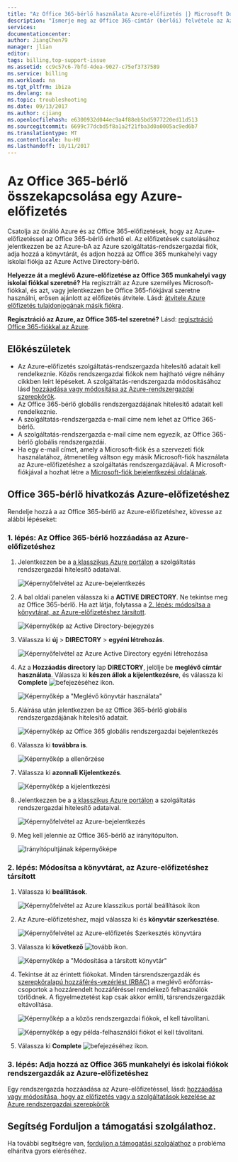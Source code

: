 ```yaml
---
title: "Az Office 365-bérlő használata Azure-előfizetés |} Microsoft Docs"
description: "Ismerje meg az Office 365-címtár (bérlői) felvétele az Azure-előfizetésre."
services: 
documentationcenter: 
author: JiangChen79
manager: jlian
editor: 
tags: billing,top-support-issue
ms.assetid: cc9c57c6-7bfd-4dea-9027-c75ef3737589
ms.service: billing
ms.workload: na
ms.tgt_pltfrm: ibiza
ms.devlang: na
ms.topic: troubleshooting
ms.date: 09/13/2017
ms.author: cjiang
ms.openlocfilehash: e6300932d044ec9a4f88eb5bd5977220ed11d513
ms.sourcegitcommit: 6699c77dcbd5f8a1a2f21fba3d0a0005ac9ed6b7
ms.translationtype: MT
ms.contentlocale: hu-HU
ms.lasthandoff: 10/11/2017
---
```

# <a name="link-an-office-365-tenant-to-an-azure-subscription"></a>Az Office 365-bérlő összekapcsolása egy Azure-előfizetés
Csatolja az önálló Azure és az Office 365-előfizetések, hogy az Azure-előfizetéssel az Office 365-bérlő érhető el. Az előfizetések csatolásához jelentkezzen be az Azure-bA az Azure szolgáltatás-rendszergazdai fiók, adja hozzá a könyvtárát, és adjon hozzá az Office 365 munkahelyi vagy iskolai fiókja az Azure Active Directory-bérlő.

**Helyezze át a meglévő Azure-előfizetése az Office 365 munkahelyi vagy iskolai fiókkal szeretné?** Ha regisztrált az Azure személyes Microsoft-fiókkal, és azt, vagy jelentkezzen be Office 365-fiókjával szeretne használni, erősen ajánlott az előfizetés átvitele. Lásd: [átvitele Azure előfizetés tulajdonjogának másik fiókra](billing-subscription-transfer.md). 

**Regisztráció az Azure, az Office 365-tel szeretné?** Lásd: [regisztráció Office 365-fiókkal az Azure](billing-use-existing-office-365-account-azure-subscription.md). 

## <a name="before-you-begin"></a>Előkészületek
* Az Azure-előfizetés szolgáltatás-rendszergazda hitelesítő adatait kell rendelkeznie. Közös rendszergazdai fiókok nem hajtható végre néhány cikkben leírt lépéseket. A szolgáltatás-rendszergazda módosításához lásd [hozzáadása vagy módosítása az Azure-rendszergazdai szerepkörök](billing-add-change-azure-subscription-administrator.md#change-service-administrator-for-a-subscription).
* Az Office 365-bérlő globális rendszergazdájának hitelesítő adatait kell rendelkeznie.
* A szolgáltatás-rendszergazda e-mail címe nem lehet az Office 365-bérlő.
* A szolgáltatás-rendszergazda e-mail címe nem egyezik, az Office 365-bérlő globális rendszergazdái.
* Ha egy e-mail címet, amely a Microsoft-fiók és a szervezeti fiók használatához, átmenetileg váltson egy másik Microsoft-fiók használata az Azure-előfizetéshez a szolgáltatás rendszergazdájával. A Microsoft-fiókjával a hozhat létre a [Microsoft-fiók bejelentkezési oldalának](https://signup.live.com/).

## <a name="link-office-365-tenant-to-azure-subscription"></a>Office 365-bérlő hivatkozás Azure-előfizetéshez
Rendelje hozzá a az Office 365-bérlő az Azure-előfizetéshez, kövesse az alábbi lépéseket:

### <a name="step-1-add-office-365-tenant-to-your-azure-subscription"></a>1. lépés: Az Office 365-bérlő hozzáadása az Azure-előfizetéshez

1. Jelentkezzen be a [a klasszikus Azure portálon](https://manage.windowsazure.com/) a szolgáltatás rendszergazdai hitelesítő adataival.

    ![Képernyőfelvétel az Azure-bejelentkezés](./media/billing-add-office-365-tenant-to-azure-subscription/s313_azure-sign-in-service-admin.png)
2. A bal oldali panelen válassza ki a **ACTIVE DIRECTORY**. Ne tekintse meg az Office 365-bérlő. Ha azt látja, folytassa a [2. lépés: módosítsa a könyvtárat, az Azure-előfizetéshez társított](#Step2).
   
   ![Képernyőkép az Active Directory-bejegyzés](./media/billing-add-office-365-tenant-to-azure-subscription/s35-classic-portal-active-directory-entry.png)
3. Válassza ki **új** > **DIRECTORY** > **egyéni létrehozás**.
   
    ![Képernyőfelvétel az Azure Active Directory egyéni létrehozása](./media/billing-add-office-365-tenant-to-azure-subscription/s37-aad-custom-create.png)
4. Az a **Hozzáadás directory** lap **DIRECTORY**, jelölje be **meglévő címtár használata**. Válassza ki **készen állok a kijelentkezésre**, és válassza ki **Complete** ![befejezéséhez ikon](./media/billing-add-office-365-tenant-to-azure-subscription/s38_complete-icon.png).
   
    ![Képernyőkép a "Meglévő könyvtár használata"](./media/billing-add-office-365-tenant-to-azure-subscription/s39_add-directory-use-existing.png)
5. Aláírása után jelentkezzen be az Office 365-bérlő globális rendszergazdájának hitelesítő adatait.
   
    ![Képernyőkép az Office 365 globális rendszergazdai bejelentkezés](./media/billing-add-office-365-tenant-to-azure-subscription/s310_sign-in-global-admin-office-365.png)
6. Válassza ki **továbbra is**.
   
    ![Képernyőkép a ellenőrzése](./media/billing-add-office-365-tenant-to-azure-subscription/s311_use-contoso-directory-azure-verify.png)
7. Válassza ki **azonnali Kijelentkezés**.
   
    ![Képernyőkép a kijelentkezési](./media/billing-add-office-365-tenant-to-azure-subscription/s312_use-contoso-directory-azure-confirm-and-sign-out.png)
8. Jelentkezzen be a [a klasszikus Azure portálon](https://manage.windowsazure.com/) a szolgáltatás rendszergazdai hitelesítő adataival.
   
    ![Képernyőfelvétel az Azure-bejelentkezés](./media/billing-add-office-365-tenant-to-azure-subscription/s313_azure-sign-in-service-admin.png)
9. Meg kell jelennie az Office 365-bérlő az irányítópulton.
   
    ![Irányítópultjának képernyőképe](./media/billing-add-office-365-tenant-to-azure-subscription/s314_office-365-tenant-appear-in-azure.png)

### <a name="Step2"></a>2. lépés: Módosítsa a könyvtárat, az Azure-előfizetéshez társított
   
1. Válassza ki **beállítások**.
   
    ![Képernyőfelvétel az Azure klasszikus portál beállítások ikon](./media/billing-add-office-365-tenant-to-azure-subscription/s315_azure-classic-portal-settings-icon.png)
2. Az Azure-előfizetéshez, majd válassza ki és **könyvtár szerkesztése**.

    ![Képernyőfelvétel az Azure-előfizetés Szerkesztés könyvtára](./media/billing-add-office-365-tenant-to-azure-subscription/s316_azure-subscription-edit-directory.png)
3. Válassza ki **következő** ![tovább ikon](./media/billing-add-office-365-tenant-to-azure-subscription/s317_next-icon.png).
   
    ![Képernyőkép a "Módosítása a társított könyvtár"](./media/billing-add-office-365-tenant-to-azure-subscription/s318_azure-change-associated-directory.png)
4. Tekintse át az érintett fiókokat. Minden társrendszergazdák és [szerepköralapú hozzáférés-vezérlést (RBAC)](../active-directory/role-based-access-control-configure.md) a meglévő erőforrás-csoportok a hozzárendelt hozzáféréssel rendelkező felhasználók törlődnek. A figyelmeztetést kap csak akkor említi, társrendszergazdák eltávolítása.
      
    ![Képernyőkép a a közös rendszergazdai fiókok, el kell távolítani.](./media/billing-add-office-365-tenant-to-azure-subscription/s322_azure-confirm-directory-mapping.png)
   
    ![Képernyőkép a egy példa-felhasználói fiókot el kell távolítani.](./media/billing-add-office-365-tenant-to-azure-subscription/s325_assigned-users-removed-resource-groups.png)
5. Válassza ki **Complete** ![befejezéséhez ikon](./media/billing-add-office-365-tenant-to-azure-subscription/s38_complete-icon.png).

### <a name="step-3-add-your-office-365-organizational-accounts-as-admins-to-the-azure-subscription"></a>3. lépés: Adja hozzá az Office 365 munkahelyi és iskolai fiókok rendszergazdák az Azure-előfizetéshez
   
Egy rendszergazda hozzáadása az Azure-előfizetéssel, lásd: [hozzáadása vagy módosítása, hogy az előfizetés vagy a szolgáltatások kezelése az Azure rendszergazdai szerepkörök](billing-add-change-azure-subscription-administrator.md)

## <a name="need-help-contact-support"></a>Segítség Forduljon a támogatási szolgálathoz.

Ha további segítségre van, [forduljon a támogatási szolgálathoz](https://portal.azure.com/?#blade/Microsoft_Azure_Support/HelpAndSupportBlade) a probléma elhárítva gyors eléréséhez.

